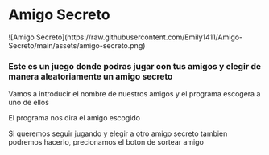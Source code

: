 <h1>Amigo Secreto</h1>
![Amigo Secreto](https://raw.githubusercontent.com/Emily1411/Amigo-Secreto/main/assets/amigo-secreto.png)

<h3>Este es un juego donde podras jugar con tus amigos y elegir de manera aleatoriamente un amigo secreto</h3>
<p>Vamos a introducir el nombre de nuestros amigos y el programa escogera a uno de ellos </p>
<p>El programa nos dira el amigo escogido</p>
<p>Si queremos seguir jugando y elegir a otro amigo secreto tambien podremos hacerlo, precionamos el boton de sortear amigo</p>
